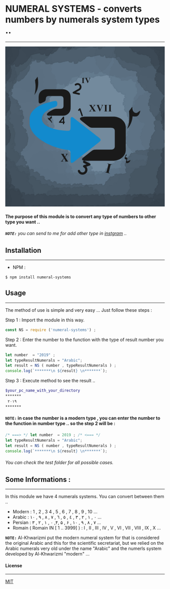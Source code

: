 # NUMERAL SYSTEMS - converts numbers by numerals system types ..
---
![imed-jaberi](logo.png) 

#### The purpose of this module is to convert any type of numbers to other type you want ..  

###### **`NOTE:`** you can send to me for add other type in [instgram](https://www.instagram.com/3imed_jaberi/) ..

## Installation 
---

- NPM :
```bash
$ npm install numeral-systems
```

## Usage 
---
The method of use is simple and very easy ... Just follow these steps :

Step 1 : Import the module in this way.

```javascript
const NS = require ('numeral-systems') ;
```

Step 2 : Enter the number to the function with the type of result number you want.

```javascript
let number  = "2019" ;
let typeResultNumerals = "Arabic";
let result = NS ( number , typeResultNumerals ) ;
console.log(`*******\n ${result} \n*******`);
```

Step 3 : Execute method to see the result ..

```bash
$your_pc_name_with_your_directory
*******
 ۲۰۱۹
*******
```

#### **`NOTE:`** in case the number is a modern type , you can enter the number to the function in number type .. so the step 2 will be : 

```javascript
/* ===> */ let number  = 2019 ; /* <=== */
let typeResultNumerals = "Arabic";
let result = NS ( number , typeResultNumerals ) ;
console.log(`*******\n ${result} \n*******`);
```

###### You can check the test folder for all possible cases.

## Some Informations : 
---
In this module we have 4 numerals systems. You can convert between them  .. 
 - Modern : 1 , 2 , 3  4 , 5 , 6 , 7 , 8 , 9 , 10 ...
 - Arabic : ٠ , ١ , ٢ , ٣ , ٤ , ٥ , ٦ , ٧ , ٨ , ٩ , ١٠  ...
 - Persian : ٠ , ١ , ٢ , ٣ ,۴, ۵ , ۶ , ٧ , ٨ , ٩ , ١٠ ...
 - Romain ( Romain IN [ 1 .. 3999] ) : I , II , III , IV , V , VI , VII , VIII , IX , X  ... 

**`NOTE:`** Al-Khwarizmi put the modern numeral system for that is considered the original Arabic and this for the scientific secretariat, but we relied on the Arabic numerals very old under the name "Arabic" and the numerls  system developed by Al-Khwarizmi "modern" ...

#### License
---
[MIT](https://choosealicense.com/licenses/mit/) 

